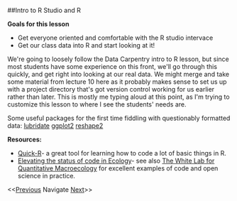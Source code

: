 
##Intro to R Studio and R

**Goals for this lesson**

* Get everyone oriented and comfortable with the R studio intervace
* Get our class data into R and start looking at it!

We're going to loosely follow the Data Carpentry intro to R lesson, but since most students have some experience on this front, we'll go through this quickly, and get right into looking at our real data. We might merge and take some material from lecture 10 here as it probably makes sense to set us up with a project directory that's got version control working for us earlier rather than later. This is mostly me typing aloud at this point, as I'm trying to customize this lesson to where I see the students' needs are.

Some useful packages for the first time fiddling with questionably formatted data:  [lubridate](https://rpubs.com/davoodastaraky/lubridate)
[ggplot2](http://www.statmethods.net/advgraphs/ggplot2.html)
[reshape2](http://seananderson.ca/2013/10/19/reshape.html)

**Resources:**

* [Quick-R](http://www.statmethods.net/index.html)- a great tool for learning how to code a lot of basic things in R.
* [Elevating the status of code in Ecology](http://www.sciencedirect.com/science/article/pii/S0169534715002906)- see also [The White Lab for Quantitative Macroecology](http://whitelab.weecology.org/) for excellent examples of code and open science in practice.

<<[Previous](https://github.com/cbahlai/OSRR_course/blob/master/07_grey_data_liberation.md)  Navigate [Next](https://github.com/cbahlai/OSRR_course/blob/master/09_open_licensing.md)>>
